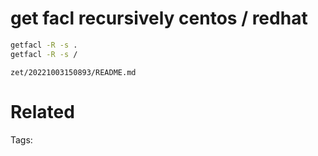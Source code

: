 # get facl recursively centos / redhat
```bash
getfacl -R -s .
getfacl -R -s /
```

` zet/20221003150893/README.md `

# Related


Tags:

    
